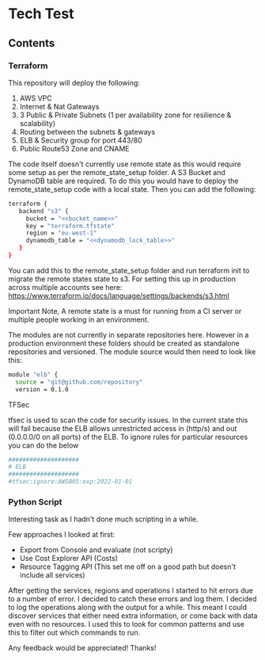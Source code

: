 # Tech Test

## Contents

### Terraform

This repository will deploy the following: 
1. AWS VPC
2. Internet & Nat Gateways
3. 3 Public & Private Subnets (1 per availability zone for resilience & scalability)
4. Routing between the subnets & gateways
5. ELB & Security group for port 443/80
6. Public Route53 Zone and CNAME

The code itself doesn't currently use remote state as this would require some setup as per the remote_state_setup folder.
A S3 Bucket and DynamoDB table are required. To do this you would have to deploy the remote_state_setup code with a local state. Then you can add the following:

```bash
terraform {
   backend "s3" {
     bucket = "<<bucket_name>>"
     key = "terraform.tfstate"
     region = "eu-west-1"
     dynamodb_table = "<<dynamodb_lock_table>>"
   }
}


```
You can add this to the remote_state_setup folder and run terraform init to migrate the remote states state to s3.
For setting this up in production across multiple accounts see here: https://www.terraform.io/docs/language/settings/backends/s3.html

Important Note, A remote state is a must for running from a CI server or multiple people working in an environment.

The modules are not currently in separate repositories here. However in a production environment these folders should be created as standalone repositories and versioned. The module source would then need to look like this:
```bash
module "elb" {
  source = "git@github.com/repository"
  version = 0.1.0
```

TFSec

tfsec is used to scan the code for security issues. In the current state this will fail because the ELB allows unrestricted access in (http/s) and out (0.0.0.0/0 on all ports) of the ELB. To ignore rules for particular resources you can do the below
```bash
####################
# ELB
####################
#tfsec:ignore:AWS005:exp:2022-01-01
```

### Python Script

Interesting task as I hadn't done much scripting in a while. 

Few approaches I looked at first: 
 - Export from Console and evaluate (not scripty)
 - Use Cost Explorer API (Costs)
 - Resource Tagging API (This set me off on a good path but doesn't include all services) 

After getting the services, regions and operations I started to hit errors due to a number of error.
I decided to catch these errors and log them. I decided to log the operations along with the output for a while.
This meant I could discover services that either need extra information, or come back with data even with no resources.
I used this to look for common patterns and use this to filter out which commands to run.

Any feedback would be appreciated!
Thanks! 


